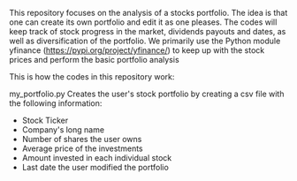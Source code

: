 This repository focuses on the analysis of a stocks portfolio.
The idea is that one can create its own portfolio and edit it as one pleases.
The codes will keep track of stock progress in the market, dividends payouts and dates,
as well as diversification of the portfolio.
We primarily use the Python module yfinance (https://pypi.org/project/yfinance/)
to keep up with the stock prices and perform the basic portfolio analysis

This is how the codes in this repository work:

my_portfolio.py
Creates the user's stock portfolio by creating a csv file with the following information:
- Stock Ticker
- Company's long name
- Number of shares the user owns
- Average price of the investments
- Amount invested in each individual stock
- Last date the user modified the portfolio
